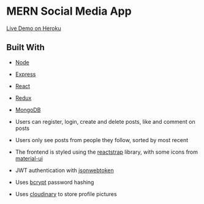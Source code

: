 # MERN Social Media App

[Live Demo on Heroku](https://historic-kings-canyon-01988.herokuapp.com)

## Built With
* [Node](https://nodejs.org/en/)
* [Express](https://expressjs.com/)
* [React](https://reactjs.org/)
* [Redux](https://redux.js.org/)
* [MongoDB](https://www.mongodb.com/)

* Users can register, login, create and delete posts, like and comment on posts
* Users only see posts from people they follow, sorted by most recent
* The frontend is styled using the [reactstrap](https://reactstrap.github.io/) library, with some icons from [material-ui](https://material-ui.com/)
* JWT authentication with [jsonwebtoken](https://github.com/auth0/node-jsonwebtoken)
* Uses [bcrypt](https://github.com/dcodeIO/bcrypt.js/) password hashing
* Uses [cloudinary](https://github.com/cloudinary/cloudinary_npm) to store profile pictures
